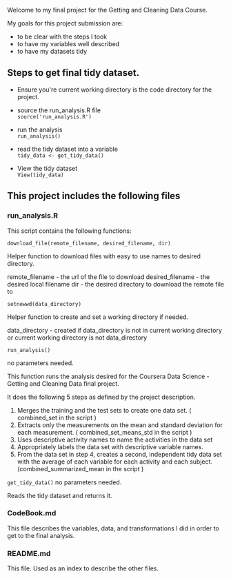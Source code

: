 
Welcome to my final project for the Getting and Cleaning Data Course.  

My goals for this project submission are:  
- to be clear with the steps I took  
- to have my variables well described  
- to have my datasets tidy  


## Steps to get final tidy dataset.
- Ensure you're current working directory is the code directory for the project.
- source the run_analysis.R file  
	  ```source('run_analysis.R')```  
	   
- run the analysis  
	```run_analysis()```  
		  
- read the tidy dataset into a variable  
	```tidy_data <- get_tidy_data()```  
	
- View the tidy dataset  
	```View(tidy_data)```


## This project includes the following files


### run_analysis.R

This script contains the following functions: 

`download_file(remote_filename, desired_filename, dir)`

Helper function to download files with easy to use names to desired directory.

remote_filename  - the url of the file to download
desired_filename - the desired local filename
dir              - the desired directory to download the remote file to


`setnewwd(data_directory)`

Helper function to create and set a working directory if needed.

data_directory - created if data_directory is not in current working directory or current working directory is not data_directory


`run_analysis()`

no parameters needed.

This function runs the analysis desired for the Coursera Data Science - Getting and Cleaning Data final project.

It does the following 5 steps as defined by the project description.

1. Merges the training and the test sets to create one data set.  ( combined_set in the script )
2. Extracts only the measurements on the mean and standard deviation for each measurement. ( combined_set_means_std in the script )
3. Uses descriptive activity names to name the activities in the data set
4. Appropriately labels the data set with descriptive variable names.
5. From the data set in step 4, creates a second, independent tidy data set with the average of each variable for each activity and each subject. (combined_summarized_mean in the script )

`get_tidy_data()`
no parameters needed.

Reads the tidy dataset and returns it.

### CodeBook.md

This file describes the variables, data, and transformations I did in order to get to the final analysis.

### README.md

This file.  Used as an index to describe the other files.
